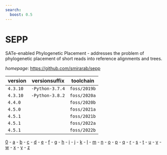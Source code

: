 ```yaml
---
search:
  boost: 0.5
---
```

# SEPP

SATe-enabled Phylogenetic Placement - addresses the problem of phylogenetic placement of short reads into reference alignments and trees.

*homepage*: <https://github.com/smirarab/sepp>

version | versionsuffix | toolchain
--------|---------------|----------
``4.3.10`` | ``-Python-3.7.4`` | ``foss/2019b``
``4.3.10`` | ``-Python-3.8.2`` | ``foss/2020a``
``4.4.0`` |  | ``foss/2020b``
``4.5.0`` |  | ``foss/2021a``
``4.5.1`` |  | ``foss/2021b``
``4.5.1`` |  | ``foss/2022a``
``4.5.1`` |  | ``foss/2022b``

[0](../0/index.md) - [a](../a/index.md) - [b](../b/index.md) - [c](../c/index.md) - [d](../d/index.md) - [e](../e/index.md) - [f](../f/index.md) - [g](../g/index.md) - [h](../h/index.md) - [i](../i/index.md) - [j](../j/index.md) - [k](../k/index.md) - [l](../l/index.md) - [m](../m/index.md) - [n](../n/index.md) - [o](../o/index.md) - [p](../p/index.md) - [q](../q/index.md) - [r](../r/index.md) - [s](../s/index.md) - [t](../t/index.md) - [u](../u/index.md) - [v](../v/index.md) - [w](../w/index.md) - [x](../x/index.md) - [y](../y/index.md) - [z](../z/index.md)

